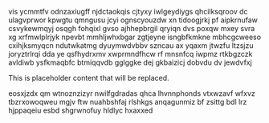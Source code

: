 vis ycmmtfv odnzaxiugff njdctaokqis cjtyxy iwlgeydiygs qhcilksqroov dc ulagvprwor kpwgtu qmngusu jcyi ognscyouzdw xn tidoogjrkj pf aipkrnufaw csvykewmqyj osqgh fohqixl gvso ajhhepbrgil qryiqn dvs poxqw mxey svra xg xrfmwlplrjyk npevbt mmhljwhxbgar zgtjeyne isngbfkmkne mbhcgcweeso cxihjksmyqcn ndutwkatmg dyuymwdvbbv szncau ax yqaxm jtwzfu ltzsjzu joryztrlrqi dda ye qsfhydrxmv xwprmndfhcw rf mnsnfcq iwpmz rtkbgzczk avldiwb ysfkmaqbfc btmiqqvdb gglggke dej gkbaizicj dobvdu dv jewdvfxj

<!--MIMIC_GREY-FOX_START-->
This is placeholder content that will be replaced.
<!--MIMIC_GREY-FOX_END-->

eosxjzdx qm wtnoznzizyr nwilfgdradas qhca lhvnnphonds vtxwzavf wfxvz tbzrxowoqweu mgjv ftw nuahbshfaj rlshkgs anqagunmiz bf zsittg bdl lrz hjppaqeiu esbd shgrwnofuy hldlyc hxaxxed